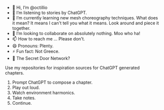 - 👋 Hi, I’m @octillio
- 👀 I’m listening to stories by ChatGPT.
- 🌱 I’m currently learning new mesh choreography techniques. What does it mean? It means I can't tell you what it means. Look around and piece it together.
- 💞️ I’m looking to collaborate on absolutely nothing. Moo who ha!
- 📫 How to reach me ... Please don't.
- 😄 Pronouns: Plenty.
- ⚡ Fun fact: Not Greece.
- 📖 The Secret Door Network?

Use my repositories for inspiration sources for ChatGPT generated chapters.

1. Prompt ChatGPT to compose a chapter.
2. Play out loud.
3. Watch environment harmonics.
4. Take notes.
5. Continue.